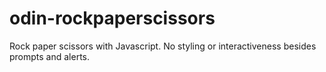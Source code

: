 # odin-rockpaperscissors

Rock paper scissors with Javascript.
No styling or interactiveness besides prompts and alerts.  